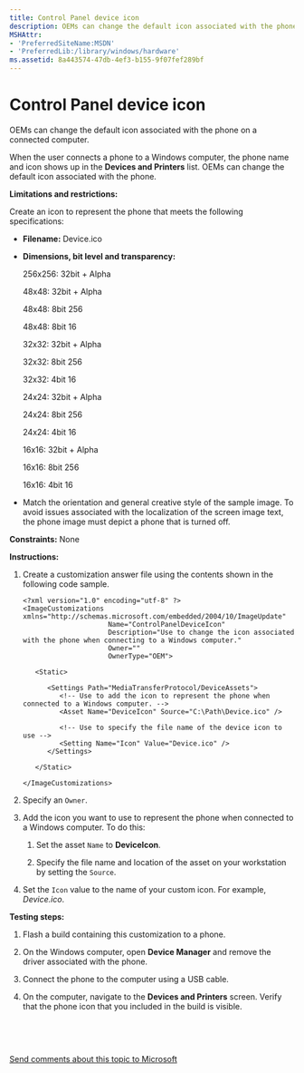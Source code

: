 ```yaml
---
title: Control Panel device icon
description: OEMs can change the default icon associated with the phone on a connected computer.
MSHAttr:
- 'PreferredSiteName:MSDN'
- 'PreferredLib:/library/windows/hardware'
ms.assetid: 8a443574-47db-4ef3-b155-9f07fef289bf
---
```


# Control Panel device icon


OEMs can change the default icon associated with the phone on a connected computer.

When the user connects a phone to a Windows computer, the phone name and icon shows up in the **Devices and Printers** list. OEMs can change the default icon associated with the phone.

**Limitations and restrictions:**

Create an icon to represent the phone that meets the following specifications:

-   **Filename:** Device.ico

-   **Dimensions, bit level and transparency:**

    256x256: 32bit + Alpha

    48x48: 32bit + Alpha

    48x48: 8bit 256

    48x48: 8bit 16

    32x32: 32bit + Alpha

    32x32: 8bit 256

    32x32: 4bit 16

    24x24: 32bit + Alpha

    24x24: 8bit 256

    24x24: 4bit 16

    16x16: 32bit + Alpha

    16x16: 8bit 256

    16x16: 4bit 16

-   Match the orientation and general creative style of the sample image. To avoid issues associated with the localization of the screen image text, the phone image must depict a phone that is turned off.

<a href="" id="constraints---none"></a>**Constraints:** None  

<a href="" id="instructions-"></a>**Instructions:**  
1.  Create a customization answer file using the contents shown in the following code sample.

    ``` syntax
    <?xml version="1.0" encoding="utf-8" ?>  
    <ImageCustomizations xmlns="http://schemas.microsoft.com/embedded/2004/10/ImageUpdate"  
                         Name="ControlPanelDeviceIcon"  
                         Description="Use to change the icon associated with the phone when connecting to a Windows computer."
                         Owner=""  
                         OwnerType="OEM"> 

       <Static>

          <Settings Path="MediaTransferProtocol/DeviceAssets">  
             <!-- Use to add the icon to represent the phone when connected to a Windows computer. -->
             <Asset Name="DeviceIcon" Source="C:\Path\Device.ico" />
             
             <!-- Use to specify the file name of the device icon to use -->
             <Setting Name="Icon" Value="Device.ico" /> 
          </Settings>  

       </Static>

    </ImageCustomizations>
    ```

2.  Specify an `Owner`.

3.  Add the icon you want to use to represent the phone when connected to a Windows computer. To do this:

    1.  Set the asset `Name` to **DeviceIcon**.

    2.  Specify the file name and location of the asset on your workstation by setting the `Source`.

4.  Set the `Icon` value to the name of your custom icon. For example, *Device.ico*.

<a href="" id="testing-steps-"></a>**Testing steps:**  
1.  Flash a build containing this customization to a phone.

2.  On the Windows computer, open **Device Manager** and remove the driver associated with the phone.

3.  Connect the phone to the computer using a USB cable.

4.  On the computer, navigate to the **Devices and Printers** screen. Verify that the phone icon that you included in the build is visible.

 

 

[Send comments about this topic to Microsoft](mailto:wsddocfb@microsoft.com?subject=Documentation%20feedback%20%5Bp_phCustomization\p_phCustomization%5D:%20Control%20Panel%20device%20icon%20%20RELEASE:%20%289/7/2016%29&body=%0A%0APRIVACY%20STATEMENT%0A%0AWe%20use%20your%20feedback%20to%20improve%20the%20documentation.%20We%20don't%20use%20your%20email%20address%20for%20any%20other%20purpose,%20and%20we'll%20remove%20your%20email%20address%20from%20our%20system%20after%20the%20issue%20that%20you're%20reporting%20is%20fixed.%20While%20we're%20working%20to%20fix%20this%20issue,%20we%20might%20send%20you%20an%20email%20message%20to%20ask%20for%20more%20info.%20Later,%20we%20might%20also%20send%20you%20an%20email%20message%20to%20let%20you%20know%20that%20we've%20addressed%20your%20feedback.%0A%0AFor%20more%20info%20about%20Microsoft's%20privacy%20policy,%20see%20http://privacy.microsoft.com/default.aspx. "Send comments about this topic to Microsoft")




